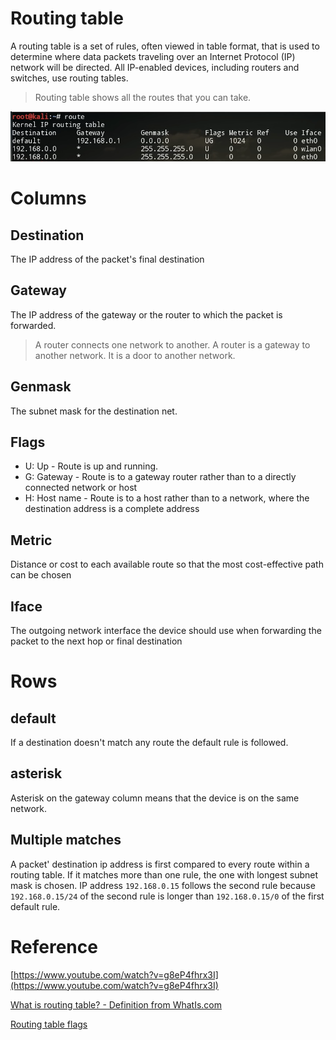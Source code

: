 # Routing table

A routing table is a set of rules, often viewed in table format, that is used to determine where data packets traveling over an Internet Protocol (IP) network will be directed. All IP-enabled devices, including routers and switches, use routing tables.

> Routing table shows all the routes that you can take.

![](images/-ea6c1e2e-07bc-43a1-a18f-9951b3bd9f8auntitled)

# Columns

## Destination

The IP address of the packet's final destination

## Gateway

The IP address of the gateway or the router to which the packet is forwarded.

> A router connects one network to another. A router is a gateway to another network. It is a door to another network.

## Genmask

The subnet mask for the destination net.

## Flags

- U: Up - Route is up and running.
- G: Gateway - Route is to a gateway router rather than to a directly connected network or host
- H: Host name - Route is to a host rather than to a network, where the destination address is a complete address

## Metric

Distance or cost to each available route so that the most cost-effective path can be chosen

## Iface

The outgoing network interface the device should use when forwarding the packet to the next hop or final destination

# Rows

## default

If a destination doesn't match any route the default rule is followed.

## asterisk

Asterisk on the gateway column means that the device is on the same network.

## Multiple matches

A packet' destination ip address is first compared to every route within a routing table. If it matches more than one rule, the one with longest subnet mask is chosen. IP address `192.168.0.15` follows the second rule because `192.168.0.15/24` of the second rule is longer than `192.168.0.15/0` of the first default rule.

# Reference

[https://www.youtube.com/watch?v=g8eP4fhrx3I](https://www.youtube.com/watch?v=g8eP4fhrx3I)

[What is routing table? - Definition from WhatIs.com](https://searchnetworking.techtarget.com/definition/routing-table)

[Routing table flags](https://library.netapp.com/ecmdocs/ECMP1155586/html/GUID-07F1F043-7AB7-4749-8F8D-727929233E62.html)